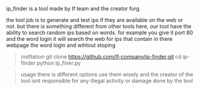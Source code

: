 ip_finder is a tool made by lf team and the creator forg.

the tool job is to generate and test ips if they are available on the web or not.
but there is something different from other tools here, our tool have the ability to search random ips based on words.
for example you give it port 80 and the word login it will search the web for ips that contain in there webpage the word login and wihtout stoping



>instllation
git clone https://github.com/lf-company/ip-finder.git
cd ip-finder
python ip_finer.py

>usage
there is different options use them wisely
>and the creator of the tool isnt responsible for any illegal activity or damage done by the tool


